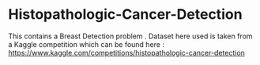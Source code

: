 # Histopathologic-Cancer-Detection
This contains a Breast Detection problem . Dataset here used is taken from a Kaggle competition which can be found here :
https://www.kaggle.com/competitions/histopathologic-cancer-detection
